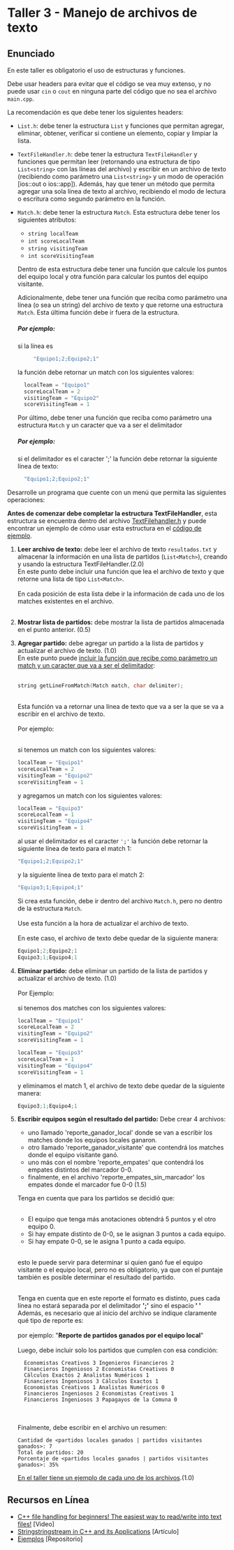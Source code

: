 # Taller 3 - Manejo de archivos de texto

## Enunciado

En este taller es obligatorio el uso de estructuras y funciones. 

Debe usar headers para evitar que el código se vea muy extenso, y no puede usar `cin` o `cout` en ninguna parte del código que no sea el archivo `main.cpp`.

La recomendación es que debe tener los siguientes headers:

- `List.h`: debe tener la estructura `List` y funciones que permitan agregar, eliminar, obtener, verificar si contiene un elemento, copiar y limpiar la lista.

- `TextFileHandler.h`: debe tener la estructura `TextFileHandler` y funciones que permitan leer (retornando una estructura de tipo `List<string>` con las líneas del archivo) y escribir en un archivo de texto (recibiendo como parámetro una `List<string>` y un modo de operación [ios::out o ios::app]). Además, hay que tener un método que permita agregar una sola línea de texto al archivo, recibiendo el modo de lectura o escritura como segundo parámetro en la función.

- `Match.h`: debe tener la estructura `Match`. Esta estructura debe tener los siguientes atributos:
    - `string localTeam`
    - `int scoreLocalTeam`
    - `string visitingTeam`
    - `int scoreVisitingTeam`
  
  Dentro de esta estructura debe tener una función que calcule los puntos del equipo local y otra función para calcular los puntos del equipo visitante.
  
  Adicionalmente, debe tener una función que reciba como parámetro una línea (o sea un string) del archivo de texto y que retorne una estructura `Match`. Esta última función debe ir fuera de la estructura.
  
  ##### Por ejemplo:
  
  si la línea es
  ```cpp
       "Equipo1;2;Equipo2;1"
    ```
    la función debe retornar un match con los siguientes valores:
    ```cpp
      localTeam = "Equipo1"
      scoreLocalTeam = 2
      visitingTeam = "Equipo2"
      scoreVisitingTeam = 1
    ```
    Por último, debe tener una función que reciba como parámetro una estructura `Match` y un caracter que va a ser el delimitador
      
    ##### Por ejemplo: 
    si el delimitador es el caracter ';' la función debe retornar la siguiente línea de texto:
    ```cpp
      "Equipo1;2;Equipo2;1"
    ```
Desarrolle un programa que cuente con un menú que permita las siguientes operaciones:

**Antes de comenzar debe completar la estructura TextFileHandler**, esta estructura se encuentra dentro del archivo [TextFilehandler.h](https://github.com/clase-programacion-avanzada/CPP-Workshop-3/blob/main/libs/TextFileHandler.h) y puede encontrar un ejemplo de cómo usar esta estructura en el [código de ejemplo](https://github.com/clase-programacion-avanzada/CPP-2_TEXT_FILES/blob/main/7_reading_text_files_movies.cpp#L45).

1. **Leer archivo de texto:** debe leer el archivo de texto `resultados.txt` y almacenar la información en una lista de partidos (`List<Match>`), creando y usando la estructura TextFileHandler.(2.0)<br />
    En este punto debe incluir una función que lea el archivo de texto y que retorne una lista de tipo `List<Match>`.<br /><br />
    En cada posición de esta lista debe ir la información de cada uno de los matches existentes en el archivo.<br /><br /> 

2. **Mostrar lista de partidos:** debe mostrar la lista de partidos almacenada en el punto anterior. (0.5)<br />
3. **Agregar partido:** debe agregar un partido a la lista de partidos y actualizar el archivo de texto. (1.0)<br />
    En este punto puede [incluir la función que recibe como parámetro un match y un caracter que va a ser el delimitador](https://github.com/clase-programacion-avanzada/CPP-Workshop-3/blob/main/libs/Match.h#L37):<br /><br />

    ```cpp
    string getLineFromMatch(Match match, char delimiter);
    ```
    <br />
    Esta función va a retornar una línea de texto que va a ser la que se va a escribir en el archivo de texto.
    <br /><br />
    Por ejemplo:<br /><br />

    si tenemos un match con los siguientes valores:
    ```cpp
    localTeam = "Equipo1"
    scoreLocalTeam = 2
    visitingTeam = "Equipo2"
    scoreVisitingTeam = 1
    ```

    y agregamos un match con los siguientes valores:
    ```cpp
    localTeam = "Equipo3"
    scoreLocalTeam = 1
    visitingTeam = "Equipo4"
    scoreVisitingTeam = 1
    ```

    al usar el delimitador es el caracter `';'` la función debe retornar la siguiente línea de texto para el match 1:
    ```cpp
    "Equipo1;2;Equipo2;1"
    ```

    y la siguiente línea de texto para el match 2:
    ```cpp
    "Equipo3;1;Equipo4;1"
    ```
    Si crea esta función, debe ir dentro del archivo `Match.h`, pero no dentro de la estructura `Match`.<br /><br />
    Use esta función a la hora de actualizar el archivo de texto.<br /><br />
    En este caso, el archivo de texto debe quedar de la siguiente manera:
    ```cpp
    Equipo1;2;Equipo2;1
    Equipo3;1;Equipo4;1
    ```

4. **Eliminar partido:** debe eliminar un partido de la lista de partidos y actualizar el archivo de texto. (1.0)<br /><br />
    Por Ejemplo:<br /> <br />
    si tenemos dos matches con los siguientes valores:
    ```cpp
    localTeam = "Equipo1"
    scoreLocalTeam = 2
    visitingTeam = "Equipo2"
    scoreVisitingTeam = 1

    localTeam = "Equipo3"
    scoreLocalTeam = 1
    visitingTeam = "Equipo4"
    scoreVisitingTeam = 1
    ```

    y eliminamos el match 1, el archivo de texto debe quedar de la siguiente manera:
    ```cpp
    Equipo3;1;Equipo4;1
    ```

5. **Escribir equipos según el resultado del partido:** Debe crear 4 archivos: 
     - uno llamado 'reporte_ganador_local' donde se van a escribir los matches donde los equipos locales ganaron.
     - otro llamado 'reporte_ganador_visitante' que contendrá los matches donde el equipo visitante ganó.
     - uno más con el nombre 'reporte_empates' que contendrá los empates distintos del marcador 0-0.
     - finalmente, en el archivo 'reporte_empates_sin_marcador' los empates donde el marcador fue 0-0 (1.5)<br />

    Tenga en cuenta que para los partidos se decidió que:<br /><br />
    
     - El equipo que tenga más anotaciones obtendrá 5 puntos y el otro equipo 0. 
     - Si hay empate distinto de 0-0, se le asignan 3 puntos a cada equipo. 
    - Si hay empate 0-0, se le asigna 1 punto a cada equipo.<br /><br />
    
    esto le puede servir para determinar si quien ganó fue el equipo visitante o el equipo local, pero no es obligatorio, ya que con el puntaje también es posible determinar el resultado del partido.<br /><br />

    Tenga en cuenta que en este reporte el formato es distinto, pues cada línea no estará separada por el delimitador **';'** sino el espacio **' '**
    Además, es necesario que al inicio del archivo se indique claramente qué tipo de reporte es:<br /><br />
    por ejemplo: "**Reporte de partidos ganados por el equipo local**"<br /><br />
    Luego, debe incluir solo los partidos que cumplen con esa condición:
    ```
      Economistas Creativos 3 Ingenieros Financieros 2
      Financieros Ingeniosos 2 Economistas Creativos 0
      Cálculos Exactos 2 Analistas Numéricos 1
      Financieros Ingeniosos 3 Cálculos Exactos 1
      Economistas Creativos 1 Analistas Numéricos 0
      Financieros Ingeniosos 2 Economistas Creativos 1
      Financieros Ingeniosos 3 Papagayos de la Comuna 0
      ``` 
    <br /><br />
    Finalmente, debe escribir en el archivo un resumen:<br />
      ```
      Cantidad de <partidos locales ganados | partidos visitantes ganados>: 7
      Total de partidos: 20
      Porcentaje de <partidos locales ganados | partidos visitantes ganados>: 35%
      ```
    [En el taller tiene un ejemplo de cada uno de los archivos](https://github.com/clase-programacion-avanzada/CPP-Workshop-3/blob/main/reporte_empates.txt).(1.0)
    
## Recursos en Línea
- [C++ file handling for beginners! The easiest way to read/write into text files!](https://www.youtube.com/watch?v=EaHFhms_Shw) [Video]
- [Stringstringstream in C++ and its Applications](https://www.geeksforgeeks.org/stringstream-c-applications/) [Artículo]
- [Ejemplos](https://github.com/clase-programacion-avanzada/CPP-2_TEXT_FILES/tree/main) [Repositorio]